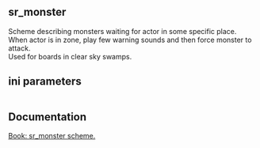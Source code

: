 ## sr_monster

Scheme describing monsters waiting for actor in some specific place. <br/>
When actor is in zone, play few warning sounds and then force monster to attack. <br/>
Used for boards in clear sky swamps.

## ini parameters

```

```

## Documentation

[Book: sr_monster scheme.](https://xray-forge.github.io/stalker-xrf-book/script_engine/schemes/sr_monster.html)
